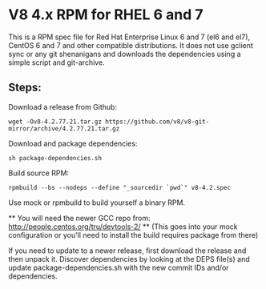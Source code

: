 # V8 4.x RPM for RHEL 6 and 7

This is a RPM spec file for Red Hat Enterprise Linux 6 and 7 (el6 and el7),
CentOS 6 and 7 and other compatible distributions. It does not use gclient
sync or any git shenanigans and downloads the dependencies using a simple
script and git-archive.

## Steps:

Download a release from Github:

```
wget -Ov8-4.2.77.21.tar.gz https://github.com/v8/v8-git-mirror/archive/4.2.77.21.tar.gz
```

Download and package dependencies:

```
sh package-dependencies.sh
```

Build source RPM:

```
rpmbuild --bs --nodeps --define "_sourcedir `pwd`" v8-4.2.spec
```

Use mock or rpmbuild to build yourself a binary RPM.

** You will need the newer GCC repo from: http://people.centos.org/tru/devtools-2/ **
(This goes into your mock configuration or you'll need to install the
build requires package from there)

If you need to update to a newer release, first download the release and then
unpack it. Discover dependencies by looking at the DEPS file(s) and update
package-dependencies.sh with the new commit IDs and/or dependencies.